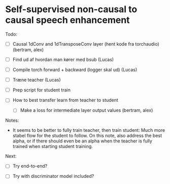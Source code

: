 # Self-supervised non-causal to causal speech enhancement

Todo:
- [ ] Causal 1dConv and 1dTransposeConv layer (hent kode fra torchaudio) (bertram, alex)
- [ ] Find ud af hvordan man kører med bsub (Lucas)
- [ ] Compile torch forward + backward (logger skal ud) (Lucas)
- [ ] Træne teacher (Lucas)
- [ ] Prep script for student train

- [ ] How to best transfer learn from teacher to student
    - [ ] Make a loss for intermediate layer output values (bertram, alex)

Notes:
- It seems to be better to fully train teacher, then train student: Much more stabel flow for the student to follow. On this note, also address the best alpha, or if there should even be an alpha when the teacher is fully trained when starting student training.


Next:
- [ ] Try end-to-end?
- [ ] Try with discriminator model included?

